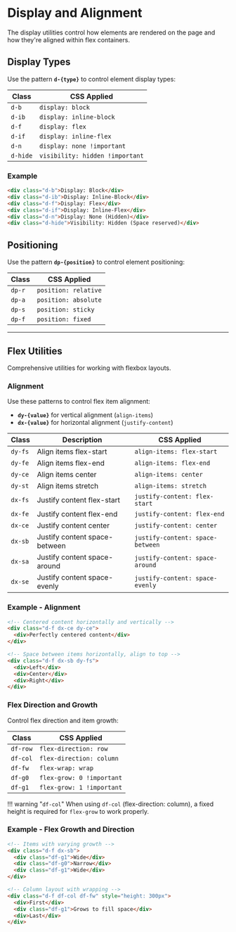 # Display and Alignment

The display utilities control how elements are rendered on the page and how they're aligned within flex containers.

## Display Types

Use the pattern **`d-{type}`** to control element display types:

| Class                           | CSS Applied                     |
| ------------------------------- | ------------------------------- |
| <code class="big">d-b</code>    | `display: block`                |
| <code class="big">d-ib</code>   | `display: inline-block`         |
| <code class="big">d-f</code>    | `display: flex`                 |
| <code class="big">d-if</code>   | `display: inline-flex`          |
| <code class="big">d-n</code>    | `display: none !important`      |
| <code class="big">d-hide</code> | `visibility: hidden !important` |

### Example

```html
<div class="d-b">Display: Block</div>
<div class="d-ib">Display: Inline-Block</div>
<div class="d-f">Display: Flex</div>
<div class="d-if">Display: Inline-Flex</div>
<div class="d-n">Display: None (Hidden)</div>
<div class="d-hide">Visibility: Hidden (Space reserved)</div>
```

## Positioning

Use the pattern **`dp-{position}`** to control element positioning:

| Class                         | CSS Applied          |
| ----------------------------- | -------------------- |
| <code class="big">dp-r</code> | `position: relative` |
| <code class="big">dp-a</code> | `position: absolute` |
| <code class="big">dp-s</code> | `position: sticky`   |
| <code class="big">dp-f</code> | `position: fixed`    |

---

## Flex Utilities

Comprehensive utilities for working with flexbox layouts.

### Alignment

Use these patterns to control flex item alignment:

- **`dy-{value}`** for vertical alignment (`align-items`)
- **`dx-{value}`** for horizontal alignment (`justify-content`)

| Class                          | Description                   | CSS Applied                      |
| ------------------------------ | ----------------------------- | -------------------------------- |
| <code class="big">dy-fs</code> | Align items flex-start        | `align-items: flex-start`        |
| <code class="big">dy-fe</code> | Align items flex-end          | `align-items: flex-end`          |
| <code class="big">dy-ce</code> | Align items center            | `align-items: center`            |
| <code class="big">dy-st</code> | Align items stretch           | `align-items: stretch`           |
| <code class="big">dx-fs</code> | Justify content flex-start    | `justify-content: flex-start`    |
| <code class="big">dx-fe</code> | Justify content flex-end      | `justify-content: flex-end`      |
| <code class="big">dx-ce</code> | Justify content center        | `justify-content: center`        |
| <code class="big">dx-sb</code> | Justify content space-between | `justify-content: space-between` |
| <code class="big">dx-sa</code> | Justify content space-around  | `justify-content: space-around`  |
| <code class="big">dx-se</code> | Justify content space-evenly  | `justify-content: space-evenly`  |

### Example - Alignment

```html
<!-- Centered content horizontally and vertically -->
<div class="d-f dx-ce dy-ce">
  <div>Perfectly centered content</div>
</div>

<!-- Space between items horizontally, align to top -->
<div class="d-f dx-sb dy-fs">
  <div>Left</div>
  <div>Center</div>
  <div>Right</div>
</div>
```

### Flex Direction and Growth

Control flex direction and item growth:

| Class                           | CSS Applied               |
| ------------------------------- | ------------------------- |
| <code class="big">df-row</code> | `flex-direction: row`     |
| <code class="big">df-col</code> | `flex-direction: column`  |
| <code class="big">df-fw</code>  | `flex-wrap: wrap`         |
| <code class="big">df-g0</code>  | `flex-grow: 0 !important` |
| <code class="big">df-g1</code>  | `flex-grow: 1 !important` |

!!! warning "`df-col`"
When using `df-col` (flex-direction: column), a fixed height is required for `flex-grow` to work properly.

### Example - Flex Growth and Direction

```html
<!-- Items with varying growth -->
<div class="d-f dx-sb">
  <div class="df-g1">Wide</div>
  <div class="df-g0">Narrow</div>
  <div class="df-g1">Wide</div>
</div>

<!-- Column layout with wrapping -->
<div class="d-f df-col df-fw" style="height: 300px">
  <div>First</div>
  <div class="df-g1">Grows to fill space</div>
  <div>Last</div>
</div>
```
